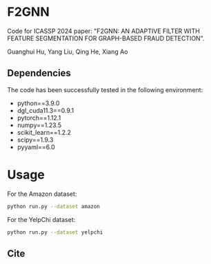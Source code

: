 # F2GNN

Code for ICASSP 2024 paper: "F2GNN: AN ADAPTIVE FILTER WITH FEATURE SEGMENTATION FOR GRAPH-BASED FRAUD DETECTION".

Guanghui Hu, Yang Liu, Qing He, Xiang Ao

## Dependencies

The code has been successfully tested in the following environment:

- python==3.9.0
- dgl_cuda11.3==0.9.1
- pytorch==1.12.1
- numpy==1.23.5
- scikit_learn==1.2.2
- scipy==1.9.3
- pyyaml==6.0

# Usage

For the Amazon dataset:

```bash
python run.py --dataset amazon
```

For the YelpChi dataset:

```bash
python run.py --dataset yelpchi
```

## Cite

```
 
```
